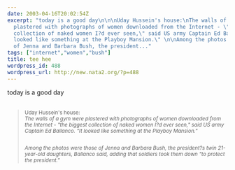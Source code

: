 ```yaml
---
date: 2003-04-16T20:02:54Z
excerpt: "today is a good day\n\n\nUday Hussein's house:\nThe walls of a gym were
  plastered with photographs of women downloaded from the Internet - \"the biggest
  collection of naked women I?d ever seen,\" said US army Captain Ed Ballanco. \"It
  looked like something at the Playboy Mansion.\" \n\nAmong the photos were those
  of Jenna and Barbara Bush, the president..."
tags: ["internet","women","bush"]
title: tee hee
wordpress_id: 488
wordpress_url: http://new.nata2.org/?p=488
---
```


today is a good day<br/>
<br/>
<blockquote><small>
Uday Hussein's house:<br/>
<i>The walls of a gym were plastered with photographs of women downloaded from the Internet - "the biggest collection of naked women I?d ever seen," said US army Captain Ed Ballanco. "It looked like something at the Playboy Mansion." <br/>

<br/>Among the photos were those of Jenna and Barbara Bush, the president?s twin 21-year-old daughters, Ballanco said, adding that soldiers took them down "to protect the president." </i>
</blockquote>
